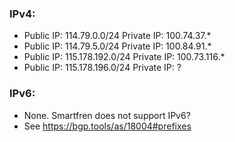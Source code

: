 ### IPv4:
- Public IP: 114.79.0.0/24    Private IP: 100.74.37.*
- Public IP: 114.79.5.0/24    Private IP: 100.84.91.*
- Public IP: 115.178.192.0/24 Private IP: 100.73.116.*
- Public IP: 115.178.196.0/24 Private IP: ?
### IPv6:
- None. Smartfren does not support IPv6?
- See https://bgp.tools/as/18004#prefixes
